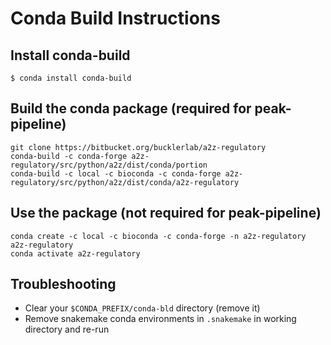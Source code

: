 # Conda Build Instructions

## Install conda-build

```
$ conda install conda-build
```

## Build the conda package (required for peak-pipeline)

```
git clone https://bitbucket.org/bucklerlab/a2z-regulatory
conda-build -c conda-forge a2z-regulatory/src/python/a2z/dist/conda/portion
conda-build -c local -c bioconda -c conda-forge a2z-regulatory/src/python/a2z/dist/conda/a2z-regulatory
```

## Use the package (not required for peak-pipeline)

```
conda create -c local -c bioconda -c conda-forge -n a2z-regulatory a2z-regulatory
conda activate a2z-regulatory
```

## Troubleshooting

- Clear your `$CONDA_PREFIX/conda-bld` directory (remove it)
- Remove snakemake conda environments in `.snakemake` in working directory and re-run

